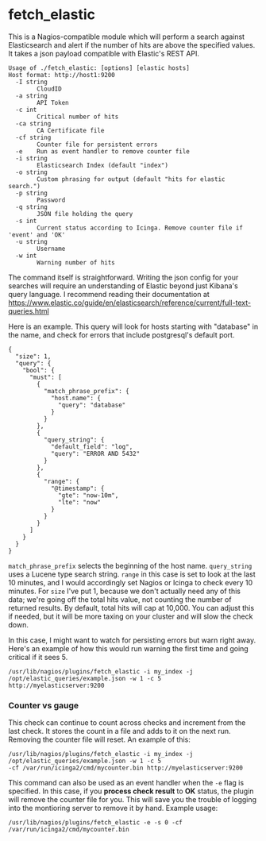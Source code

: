 # fetch_elastic

This is a Nagios-compatible module which will perform a search against Elasticsearch and alert if the number of hits are above the specified values. It takes a json payload compatible with Elastic's REST API. 

```
Usage of ./fetch_elastic: [options] [elastic hosts]
Host format: http://host1:9200
  -I string
        CloudID
  -a string
        API Token
  -c int
        Critical number of hits
  -ca string
        CA Certificate file
  -cf string
        Counter file for persistent errors
  -e    Run as event handler to remove counter file
  -i string
        Elasticsearch Index (default "index")
  -o string
        Custom phrasing for output (default "hits for elastic search.")
  -p string
        Password
  -q string
        JSON file holding the query
  -s int
        Current status according to Icinga. Remove counter file if 'event' and 'OK'
  -u string
        Username
  -w int
        Warning number of hits
```

The command itself is straightforward. Writing the json config for your searches will require an understanding of Elastic beyond just Kibana's query language. I recommend reading their documentation at https://www.elastic.co/guide/en/elasticsearch/reference/current/full-text-queries.html

Here is an example. This query will look for hosts starting with "database" in the name, and check for errors that include postgresql's default port.

```
{
  "size": 1,
  "query": {
    "bool": {
      "must": [
        {
          "match_phrase_prefix": {
            "host.name": {
              "query": "database"
            }
          }
        },
        {
          "query_string": {
            "default_field": "log",
            "query": "ERROR AND 5432"
          }
        },
        {
          "range": {
            "@timestamp": {
              "gte": "now-10m",
              "lte": "now"
            }
          }
        }
      ]
    }
  }
}
```

`match_phrase_prefix` selects the beginning of the host name. `query_string` uses a Lucene type search string. `range` in this case is set to look at the last 10 minutes, and I would accordingly set Nagios or Icinga to check every 10 minutes. For `size` I've put 1, because we don't actually need any of this data; we're going off the total hits value, not counting the number of returned results. By default, total hits will cap at 10,000. You can adjust this if needed, but it will be more taxing on your cluster and will slow the check down.

In this case, I might want to watch for persisting errors but warn right away. Here's an example of how this would run warning the first time and going critical if it sees 5.

```
/usr/lib/nagios/plugins/fetch_elastic -i my_index -j /opt/elastic_queries/example.json -w 1 -c 5 http://myelasticserver:9200
```

### Counter vs gauge

This check can continue to count across checks and increment from the last check. It stores the count in a file and adds to it on the next run. Removing the counter file will reset. An example of this:

```
/usr/lib/nagios/plugins/fetch_elastic -i my_index -j /opt/elastic_queries/example.json -w 1 -c 5
-cf /var/run/icinga2/cmd/mycounter.bin http://myelasticserver:9200
```

This command can also be used as an event handler when the `-e` flag is specified. In this case, if you **process check result** to **OK** status, the plugin will remove the counter file for you. This will save you the trouble of logging into the montioring server to remove it by hand. Example usage:

```
/usr/lib/nagios/plugins/fetch_elastic -e -s 0 -cf /var/run/icinga2/cmd/mycounter.bin
```
